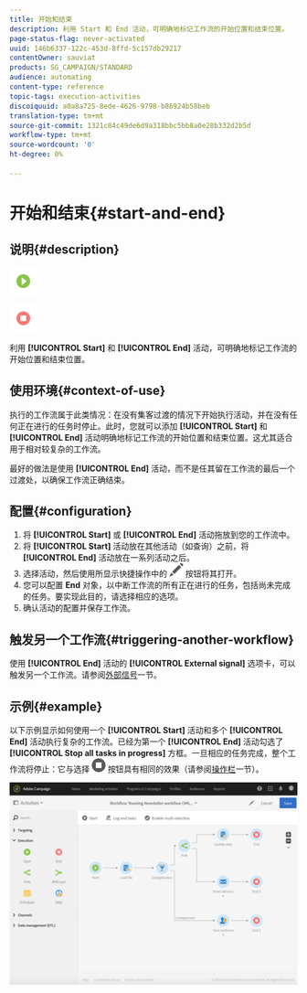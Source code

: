 ```yaml
---
title: 开始和结束
description: 利用 Start 和 End 活动，可明确地标记工作流的开始位置和结束位置。
page-status-flag: never-activated
uuid: 146b6337-122c-453d-8ffd-5c157db29217
contentOwner: sauviat
products: SG_CAMPAIGN/STANDARD
audience: automating
content-type: reference
topic-tags: execution-activities
discoiquuid: a0a8a725-8ede-4626-9798-b86924b58beb
translation-type: tm+mt
source-git-commit: 1321c84c49de6d9a318bbc5bb8a0e28b332d2b5d
workflow-type: tm+mt
source-wordcount: '0'
ht-degree: 0%

---
```



# 开始和结束{#start-and-end}

## 说明{#description}

![](assets/start.png)

![](assets/end.png)

利用 **[!UICONTROL Start]** 和 **[!UICONTROL End]** 活动，可明确地标记工作流的开始位置和结束位置。

## 使用环境{#context-of-use}

执行的工作流属于此类情况：在没有集客过渡的情况下开始执行活动，并在没有任何正在进行的任务时停止。此时，您就可以添加 **[!UICONTROL Start]** 和 **[!UICONTROL End]** 活动明确地标记工作流的开始位置和结束位置。这尤其适合用于相对较复杂的工作流。

最好的做法是使用 **[!UICONTROL End]** 活动，而不是任其留在工作流的最后一个过渡处，以确保工作流正确结束。

## 配置{#configuration}

1. 将 **[!UICONTROL Start]** 或 **[!UICONTROL End]** 活动拖放到您的工作流中。
1. 将 **[!UICONTROL Start]** 活动放在其他活动（如查询）之前，将 **[!UICONTROL End]** 活动放在一系列活动之后。
1. 选择活动，然后使用所显示快捷操作中的 ![](assets/edit_darkgrey-24px.png) 按钮将其打开。
1. 您可以配置 **End** 对象，以中断工作流的所有正在进行的任务，包括尚未完成的任务。要实现此目的，请选择相应的选项。
1. 确认活动的配置并保存工作流。

## 触发另一个工作流{#triggering-another-workflow}

使用 **[!UICONTROL End]** 活动的 **[!UICONTROL External signal]** 选项卡，可以触发另一个工作流。请参阅[外部信号](../../automating/using/external-signal.md)一节。

## 示例{#example}

以下示例显示如何使用一个 **[!UICONTROL Start]** 活动和多个 **[!UICONTROL End]** 活动执行复杂的工作流。已经为第一个 **[!UICONTROL End]** 活动勾选了 **[!UICONTROL Stop all tasks in progress]** 方框。一旦相应的任务完成，整个工作流将停止：它与选择 ![](assets/stop_darkgrey-24px.png) 按钮具有相同的效果（请参阅[操作栏](../../automating/using/workflow-interface.md#action-bar)一节）。

![](assets/wkf_start_end_example.png)

